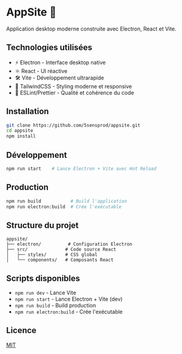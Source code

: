# AppSite 🚀

Application desktop moderne construite avec Electron, React et Vite.

## Technologies utilisées

- ⚡️ Electron - Interface desktop native
- ⚛️ React - UI réactive
- 🛠️ Vite - Développement ultrarapide
- 🎨 TailwindCSS - Styling moderne et responsive
- 📝 ESLint/Prettier - Qualité et cohérence du code

## Installation

```bash
git clone https://github.com/5sensprod/appsite.git
cd appsite
npm install
```

## Développement

```bash
npm run start    # Lance Electron + Vite avec Hot Reload
```

## Production

```bash
npm run build           # Build l'application
npm run electron:build  # Crée l'exécutable
```

## Structure du projet

```
appsite/
├── electron/          # Configuration Electron
├── src/              # Code source React
│   ├── styles/       # CSS global
│   └── components/   # Composants React
```

## Scripts disponibles

- `npm run dev` - Lance Vite
- `npm run start` - Lance Electron + Vite (dev)
- `npm run build` - Build production
- `npm run electron:build` - Crée l'exécutable

## Licence

[MIT](LICENSE)
